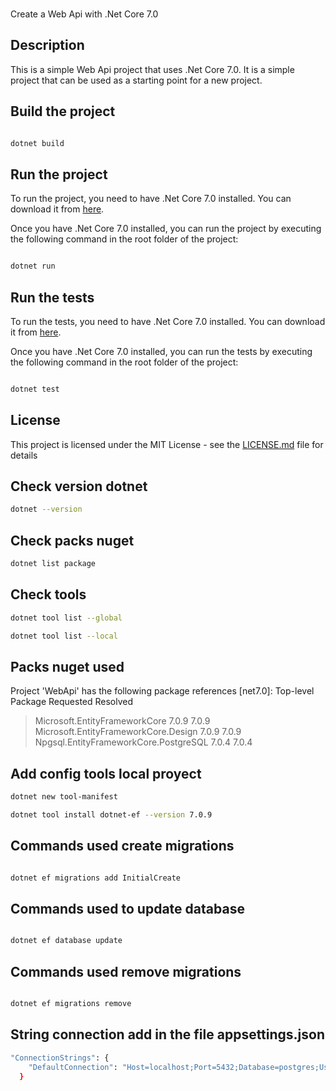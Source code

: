 ###
Create a Web Api with .Net Core 7.0

## Description
This is a simple Web Api project that uses .Net Core 7.0. It is a simple project that can be used as a starting point for a new project.


## Build the project
```bash

dotnet build

```
##


## Run the project
To run the project, you need to have .Net Core 7.0 installed. You can download it from [here](https://dotnet.microsoft.com/download/dotnet/7.0).

Once you have .Net Core 7.0 installed, you can run the project by executing the following command in the root folder of the project:

```bash

dotnet run

```

## Run the tests
To run the tests, you need to have .Net Core 7.0 installed. You can download it from [here](https://dotnet.microsoft.com/download/dotnet/7.0).

Once you have .Net Core 7.0 installed, you can run the tests by executing the following command in the root folder of the project:

```bash

dotnet test

```

## License
This project is licensed under the MIT License - see the [LICENSE.md](LICENSE.md) file for details


###

## Check version dotnet
```bash
dotnet --version
```
##


## Check packs nuget
```bash
dotnet list package
```
##

## Check tools 
```bash
dotnet tool list --global

dotnet tool list --local

```
##

## Packs nuget used
Project 'WebApi' has the following package references
   [net7.0]: 
   Top-level Package                            Requested   Resolved
   > Microsoft.EntityFrameworkCore              7.0.9       7.0.9   
   > Microsoft.EntityFrameworkCore.Design       7.0.9       7.0.9   
   > Npgsql.EntityFrameworkCore.PostgreSQL      7.0.4       7.0.4 
##

## Add config tools local proyect
```bash
dotnet new tool-manifest

dotnet tool install dotnet-ef --version 7.0.9

```
##

## Commands used create migrations

```bash

dotnet ef migrations add InitialCreate

```

## Commands used to update database

```bash

dotnet ef database update

```

## Commands used remove migrations

```bash

dotnet ef migrations remove

```
##


## String connection add in the file appsettings.json
```bash
"ConnectionStrings": {
    "DefaultConnection": "Host=localhost;Port=5432;Database=postgres;Username=postgres;Password=postgres"
  }
```
##